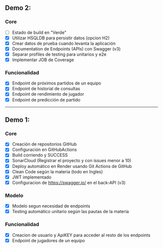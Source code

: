 ## Demo 2:

### Core
- [ ] Estado de build en "Verde"
- [x] Utilizar HSQLDB para persistir datos (opcion H2)
- [x] Crear datos de prueba cuando levanta la aplicación
- [x] Documentation de Endpoints (APIs) con Swagger (v3)
- [x] Separar profiles de testing para unitarios y e2e
- [x] Implementar JOB de Coverage

### Funcionalidad
- [x] Endpoint de próximos partidos de un equipo
- [x] Endpoint de historial de consultas
- [x] Endpoint de rendimiento de jugador
- [x] Endpoint de predicción de partido

------------------------------------------------------------
## Demo 1:

### Core
- [x] Creación de repositorios GitHub
- [x] Configuración en GitHubActions
- [x] Build corriendo y SUCCESS
- [x] SonarCloud (Registrar el proyecto y con issues menor a 10)
- [x] Deploy automático en Render usando Git Actions de GitHub
- [x] Clean Code según la materia (todo en Ingles)
- [x] JWT implementado
- [x] Configuracion de https://swagger.io/ en el back-API (v3)

### Modelo
- [x] Modelo segun necesidad de endpoints
- [x] Testing automático unitario según las pautas de la materia

### Funcionalidad
- [x] Creacion de usuario y ApiKEY para acceder al resto de los endpoints
- [x] Endpoint de jugadores de un equipo